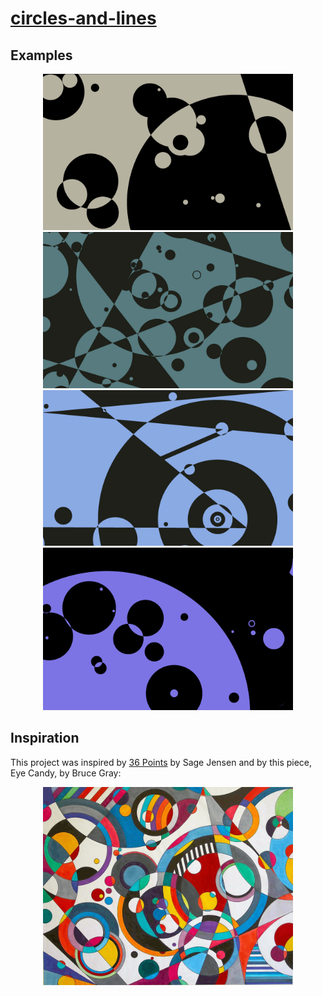 # [circles-and-lines](https://frowenz.github.io/circles-and-lines)

## Examples

<p align="center">
  <img src="images/example1.jpg" alt="example1" width="400">
  <img src="images/example2.jpg" alt="example2" width="400">
  <br>
  <img src="images/example3.jpg" alt="example3" width="400">
  <img src="images/example4.jpg" alt="example4" width="400">
</p>

## Inspiration

This project was inspired by [36 Points](https://www.sagejenson.com/36points) by Sage Jensen and by this piece, Eye Candy, by Bruce Gray:

<p align="center">
    <img src="images/eye_candy.jpg" alt="Eye Candy" width="400"/>
</p>

